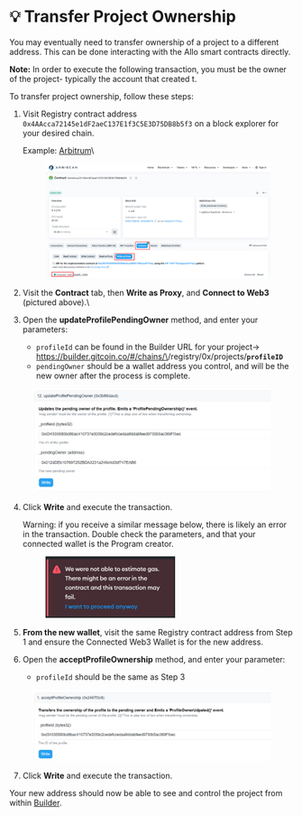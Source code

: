 # 💡 Transfer Project Ownership

You may eventually need to transfer ownership of a project to a different address. This can be done interacting with the Allo smart contracts directly.

**Note:** In order to execute the following transaction, you must be the owner of the project- typically the account that created t.

To transfer project ownership, follow these steps:

1.  Visit Registry contract address `0x4AAcca72145e1dF2aeC137E1f3C5E3D75DB8b5f3` on a block explorer for your desired chain.

    Example: [Arbitrum](https://arbiscan.io/address/0x4AAcca72145e1dF2aeC137E1f3C5E3D75DB8b5f3#writeProxyContract)\


    <figure><img src="../../.gitbook/assets/Screenshot 2024-08-01 174208.png" alt=""><figcaption></figcaption></figure>
2. Visit the **Contract** tab, then **Write as Proxy**, and **Connect to Web3** (pictured above).\

3. Open the **updateProfilePendingOwner** method, and enter your parameters:
   * `profileId` can be found in the Builder URL for your project→ https://builder.gitcoin.co/#/chains/\<chainID>/registry/0x/projects/**`profileID`**
   * `pendingOwner` should be a wallet address you control, and will be the new owner after the process is complete.

<figure><img src="../../.gitbook/assets/image.png" alt=""><figcaption></figcaption></figure>

4.  Click **Write** and execute the transaction.

    Warning: if you receive a similar message below, there is likely an error in the transaction. Double check the parameters, and that your connected wallet is the Program creator.

    <figure><img src="../../.gitbook/assets/image (21).png" alt="" width="230"><figcaption></figcaption></figure>
5. **From the new wallet**, visit the same Registry contract address from Step 1 and ensure the Connected Web3 Wallet is for the new address.
6. Open the **acceptProfileOwnership** method, and enter your parameter:
   * `profileId` should be the same as Step 3

<figure><img src="../../.gitbook/assets/image (1).png" alt=""><figcaption></figcaption></figure>

7. Click **Write** and execute the transaction.

Your new address should now be able to see and control the project from within [Builder](https://builder.gitcoin.co/).
